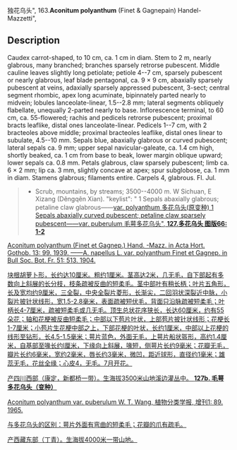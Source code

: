 独花乌头",
163.**Aconitum polyanthum** (Finet & Gagnepain) Handel-Mazzetti",

## Description
Caudex carrot-shaped, to 10 cm, ca. 1 cm in diam. Stem to 2 m, nearly glabrous, many branched; branches sparsely retrorse pubescent. Middle cauline leaves slightly long petiolate; petiole 4--7 cm, sparsely pubescent or nearly glabrous, leaf blade pentagonal, ca. 9 × 9 cm, abaxially sparsely pubescent at veins, adaxially sparsely appressed pubescent, 3-sect; central segment rhombic, apex long acuminate, bipinnately parted nearly to midvein; lobules lanceolate-linear, 1.5--2.8 mm; lateral segments obliquely flabellate, unequally 2-parted nearly to base. Inflorescence terminal, to 60 cm, ca. 55-flowered; rachis and pedicels retrorse pubescent; proximal bracts leaflike, distal ones lanceolate-linear. Pedicels 1--7 cm, with 2 bracteoles above middle; proximal bracteoles leaflike, distal ones linear to subulate, 4.5--10 mm. Sepals blue, abaxially glabrous or curved pubescent; lateral sepals ca. 9 mm; upper sepal navicular-galeate, ca. 1.4 cm high, shortly beaked, ca. 1 cm from base to beak, lower margin oblique upward; lower sepals ca. 0.8 mm. Petals glabrous, claw sparsely pubescent; limb ca. 6 × 2 mm; lip ca. 3 mm, slightly concave at apex; spur subglobose, ca. 1 mm in diam. Stamens glabrous; filaments entire. Carpels 4, glabrous. Fl. Jul.

> * Scrub, mountains, by streams; 3500--4000 m. W Sichuan, E Xizang (Dêngqên Xian).
  "keylist": "
1 Sepals abaxially glabrous; petaline claw glabrous——<a href='/info/Aconitum polyanthum var. polyanthum?t=foc'>var. polyanthum 多花乌头(原变种)
1 Sepals abaxially curved pubescent; petaline claw sparsely pubescent——<a href='/info/Aconitum polyanthum var. puberulum?t=foc'>var. puberulum 毛萼多花乌头",
**127.多花乌头 图版66: 1-2**

Aconitum polyanthum (Finet et Gagnep.) Hand. -Mazz. in Acta Hort. Gothob. 13: 99. 1939. ——A. napellus L. var. polyanthum Finet et Gagnep. in Bull Soc. Bot. Fr. 51: 513. 1904.

块根胡萝卜形，长约达10厘米。粗约1厘米。茎高达2米，几无毛，自下部起有多数向上斜展的长分枝，枝条疏被反曲的短柔毛。茎中部叶有稍长柄；叶片五角形，长及宽均约9厘米，三全裂，中央全裂片菱形，长渐尖，二回羽状深裂近中脉，小裂片披针状线形，宽1.5-2.8毫米，表面疏被短伏毛，背面只沿脉疏被短柔毛；叶柄长4-7厘米，疏被短柔毛或几无毛。顶生总状花序狭长，长达60厘米，约有55朵花；轴和花梗被反曲短柔毛；中部以下苞片叶状，上部苞片披针状线形；花梗长1-7厘米；小苞片生花梗中部之上，下部花梗的叶状，长约1厘米，中部以上花梗的线形至钻形，长4.5-1.5毫米；萼片蓝色，外面无毛，上萼片船状盔形，高约1.4厘米，自基部至喙长约l厘米，下缘向上斜展，喙短，侧萼片长约9毫米；花瓣无毛，瓣片长约6毫米，宽约2毫米，唇长约3毫米，微凹，距近球形，直径约1毫米；雄蕊无毛，花丝全缘；心皮4，无毛。7月开花。

产四川西部（康定，新都桥一带）。生海拔3500米山地溪边灌丛中。
**127b. 毛萼多花乌头（变种）**

Aconitum polyanthum var. puberulum W. T. Wang, 植物分类学报, 增刊1: 89. 1965.

与多花乌头的区别：萼片外面有弯曲的短柔毛；花瓣的爪有疏毛。

产西藏东部（丁青）。生海拔4000米一带山地。
